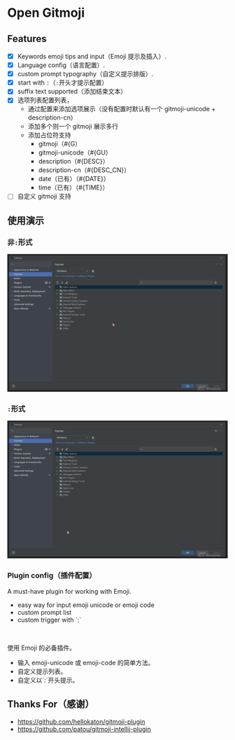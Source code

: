 # Open Gitmoji

## Features
- [x] Keywords emoji tips and input（Emoji 提示及插入）.
- [x] Language config（语言配置）.
- [x] custom prompt typography（自定义提示排版）.
- [x] start with `:`（`:`开头才提示配置）
- [x] suffix text supported（添加结束文本）
- [X] 选项列表配置列表，
  - 通过配置来添加选项展示（没有配置时默认有一个 gitmoji-unicode + description-cn）
  - 添加多个则一个 gitmoji 展示多行
  - 添加占位符支持
    - gitmoji（#{G）
    - gitmoji-unicode（#{GU）
    - description（#{DESC}）
    - description-cn（#{DESC_CN}）
    - date（已有）（#{DATE}）
    - time（已有）（#{TIME}）
- [ ] 自定义 gitmoji 支持

## 使用演示

### 非`:`形式
![非`:`形式](doc/Open%20Emoji%20Finish.gif)

### `:`形式
![`:`形式](doc/Open%20Emoji%20Colon%20Finish.gif)


### Plugin config（插件配置）
<!-- Plugin description -->
A must-have plugin for working with Emoji.<br>
<ul>
<li>easy way for input emoji unicode or emoji code</li>
<li>custom prompt list</li> 
<li>custom trigger with `:`</li>  
</ul>
<br>

使用 Emoji 的必备插件。<br>
<ul>
<li>输入 emoji-unicode 或 emoji-code 的简单方法。</li>
<li>自定义提示列表。</li> 
<li>自定义以`:`开头提示。</li>
</ul>
<!-- Plugin description end -->

## Thanks For（感谢）
- https://github.com/hellokaton/gitmoji-plugin
- https://github.com/patou/gitmoji-intellij-plugin